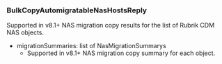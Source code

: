 ### BulkCopyAutomigratableNasHostsReply
Supported in v8.1+
  NAS migration copy results for the list of Rubrik CDM NAS objects.

- migrationSummaries: list of NasMigrationSummarys
  - Supported in v8.1+
  NAS migration copy summary for each object.
